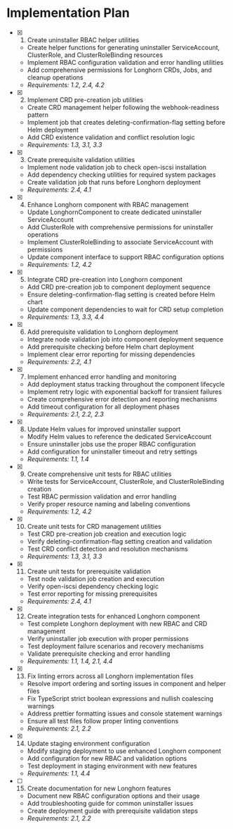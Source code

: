 # Implementation Plan

- [x] 1. Create uninstaller RBAC helper utilities
  - Create helper functions for generating uninstaller ServiceAccount, ClusterRole, and ClusterRoleBinding resources
  - Implement RBAC configuration validation and error handling utilities
  - Add comprehensive permissions for Longhorn CRDs, Jobs, and cleanup operations
  - _Requirements: 1.2, 2.4, 4.2_

- [x] 2. Implement CRD pre-creation job utilities
  - Create CRD management helper following the webhook-readiness pattern
  - Implement job that creates deleting-confirmation-flag setting before Helm deployment
  - Add CRD existence validation and conflict resolution logic
  - _Requirements: 1.3, 3.1, 3.3_

- [x] 3. Create prerequisite validation utilities
  - Implement node validation job to check open-iscsi installation
  - Add dependency checking utilities for required system packages
  - Create validation job that runs before Longhorn deployment
  - _Requirements: 2.4, 4.1_

- [x] 4. Enhance Longhorn component with RBAC management
  - Update LonghornComponent to create dedicated uninstaller ServiceAccount
  - Add ClusterRole with comprehensive permissions for uninstaller operations
  - Implement ClusterRoleBinding to associate ServiceAccount with permissions
  - Update component interface to support RBAC configuration options
  - _Requirements: 1.2, 4.2_

- [x] 5. Integrate CRD pre-creation into Longhorn component
  - Add CRD pre-creation job to component deployment sequence
  - Ensure deleting-confirmation-flag setting is created before Helm chart
  - Update component dependencies to wait for CRD setup completion
  - _Requirements: 1.3, 3.3, 4.4_

- [x] 6. Add prerequisite validation to Longhorn deployment
  - Integrate node validation job into component deployment sequence
  - Add prerequisite checking before Helm chart deployment
  - Implement clear error reporting for missing dependencies
  - _Requirements: 2.2, 4.1_

- [x] 7. Implement enhanced error handling and monitoring
  - Add deployment status tracking throughout the component lifecycle
  - Implement retry logic with exponential backoff for transient failures
  - Create comprehensive error detection and reporting mechanisms
  - Add timeout configuration for all deployment phases
  - _Requirements: 2.1, 2.2, 2.3_

- [x] 8. Update Helm values for improved uninstaller support
  - Modify Helm values to reference the dedicated ServiceAccount
  - Ensure uninstaller jobs use the proper RBAC configuration
  - Add configuration for uninstaller timeout and retry settings
  - _Requirements: 1.1, 1.4_

- [x] 9. Create comprehensive unit tests for RBAC utilities
  - Write tests for ServiceAccount, ClusterRole, and ClusterRoleBinding creation
  - Test RBAC permission validation and error handling
  - Verify proper resource naming and labeling conventions
  - _Requirements: 1.2, 4.2_

- [x] 10. Create unit tests for CRD management utilities
  - Test CRD pre-creation job creation and execution logic
  - Verify deleting-confirmation-flag setting creation and validation
  - Test CRD conflict detection and resolution mechanisms
  - _Requirements: 1.3, 3.1, 3.3_

- [x] 11. Create unit tests for prerequisite validation
  - Test node validation job creation and execution
  - Verify open-iscsi dependency checking logic
  - Test error reporting for missing prerequisites
  - _Requirements: 2.4, 4.1_

- [x] 12. Create integration tests for enhanced Longhorn component
  - Test complete Longhorn deployment with new RBAC and CRD management
  - Verify uninstaller job execution with proper permissions
  - Test deployment failure scenarios and recovery mechanisms
  - Validate prerequisite checking and error handling
  - _Requirements: 1.1, 1.4, 2.1, 4.4_

- [x] 13. Fix linting errors across all Longhorn implementation files
  - Resolve import ordering and sorting issues in component and helper files
  - Fix TypeScript strict boolean expressions and nullish coalescing warnings
  - Address prettier formatting issues and console statement warnings
  - Ensure all test files follow proper linting conventions
  - _Requirements: 2.1, 2.2_

- [x] 14. Update staging environment configuration
  - Modify staging deployment to use enhanced Longhorn component
  - Add configuration for new RBAC and validation options
  - Test deployment in staging environment with new features
  - _Requirements: 1.1, 4.4_

- [ ] 15. Create documentation for new Longhorn features
  - Document new RBAC configuration options and their usage
  - Add troubleshooting guide for common uninstaller issues
  - Create deployment guide with prerequisite validation steps
  - _Requirements: 2.1, 2.2_
